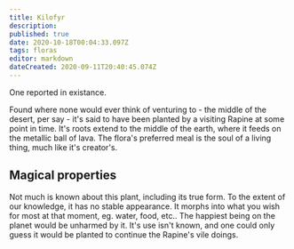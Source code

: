 ```yaml
---
title: Kilofyr
description: 
published: true
date: 2020-10-18T00:04:33.097Z
tags: floras
editor: markdown
dateCreated: 2020-09-11T20:40:45.074Z
---
```


One reported in existance.

Found where none would ever think of venturing to - the middle of the desert, per say - it's said to have been planted by a visiting Rapine at some point in time. It's roots extend to the middle of the earth, where it feeds on the metallic ball of lava. The flora's preferred meal is the soul of a living thing, much like it's creator's. 

## Magical properties

Not much is known about this plant, including its true form. To the extent of our knowledge, it has no stable appearance. It morphs into what you wish for most at that moment, eg. water, food, etc.. The happiest being on the planet would be unharmed by it. It's use isn't known, and one could only guess it would be planted to continue the Rapine's vile doings.